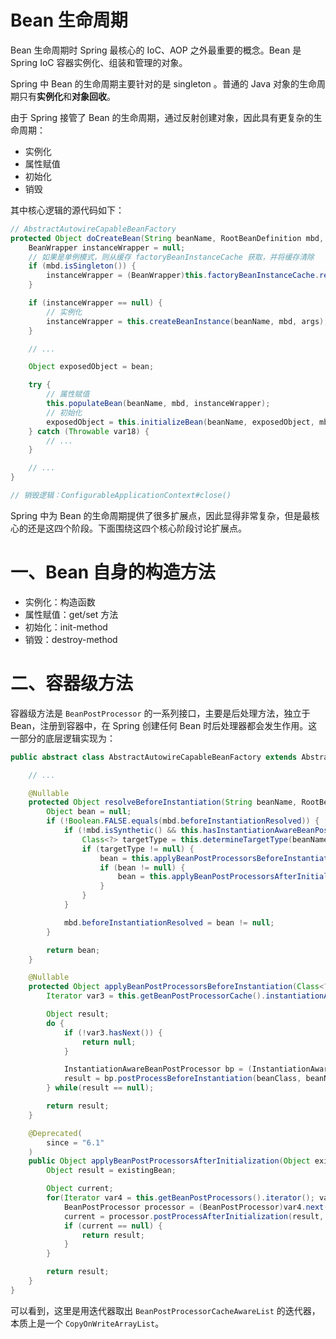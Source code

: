 # Bean 生命周期

Bean 生命周期时 Spring 最核心的 IoC、AOP 之外最重要的概念。Bean 是 Spring IoC 容器实例化、组装和管理的对象。

Spring 中 Bean 的生命周期主要针对的是 singleton 。普通的 Java 对象的生命周期只有**实例化**和**对象回收**。

由于 Spring 接管了 Bean 的生命周期，通过反射创建对象，因此具有更复杂的生命周期：

- 实例化
- 属性赋值
- 初始化
- 销毁

其中核心逻辑的源代码如下：
```java
// AbstractAutowireCapableBeanFactory
protected Object doCreateBean(String beanName, RootBeanDefinition mbd, @Nullable Object[] args) throws BeanCreationException {
    BeanWrapper instanceWrapper = null;
    // 如果是单例模式，则从缓存 factoryBeanInstanceCache 获取，并将缓存清除
    if (mbd.isSingleton()) {
        instanceWrapper = (BeanWrapper)this.factoryBeanInstanceCache.remove(beanName);
    }

    if (instanceWrapper == null) {
    	// 实例化
        instanceWrapper = this.createBeanInstance(beanName, mbd, args);
    }

    // ...

    Object exposedObject = bean;

    try {
    	// 属性赋值
        this.populateBean(beanName, mbd, instanceWrapper);
        // 初始化
        exposedObject = this.initializeBean(beanName, exposedObject, mbd);
    } catch (Throwable var18) {
        // ...
    }

    // ...
}

// 销毁逻辑：ConfigurableApplicationContext#close()
```

Spring 中为 Bean 的生命周期提供了很多扩展点，因此显得非常复杂，但是最核心的还是这四个阶段。下面围绕这四个核心阶段讨论扩展点。

# 一、Bean 自身的构造方法

- 实例化：构造函数
- 属性赋值：get/set 方法
- 初始化：init-method
- 销毁：destroy-method

# 二、容器级方法

容器级方法是 `BeanPostProcessor` 的一系列接口，主要是后处理方法，独立于 Bean，注册到容器中，在 Spring 创建任何 Bean 时后处理器都会发生作用。这一部分的底层逻辑实现为：

```java
public abstract class AbstractAutowireCapableBeanFactory extends AbstractBeanFactory implements AutowireCapableBeanFactory {

    // ...

    @Nullable
    protected Object resolveBeforeInstantiation(String beanName, RootBeanDefinition mbd) {
        Object bean = null;
        if (!Boolean.FALSE.equals(mbd.beforeInstantiationResolved)) {
            if (!mbd.isSynthetic() && this.hasInstantiationAwareBeanPostProcessors()) {
                Class<?> targetType = this.determineTargetType(beanName, mbd);
                if (targetType != null) {
                    bean = this.applyBeanPostProcessorsBeforeInstantiation(targetType, beanName);
                    if (bean != null) {
                        bean = this.applyBeanPostProcessorsAfterInitialization(bean, beanName);
                    }
                }
            }

            mbd.beforeInstantiationResolved = bean != null;
        }

        return bean;
    }

    @Nullable
    protected Object applyBeanPostProcessorsBeforeInstantiation(Class<?> beanClass, String beanName) {
        Iterator var3 = this.getBeanPostProcessorCache().instantiationAware.iterator();

        Object result;
        do {
            if (!var3.hasNext()) {
                return null;
            }

            InstantiationAwareBeanPostProcessor bp = (InstantiationAwareBeanPostProcessor)var3.next();
            result = bp.postProcessBeforeInstantiation(beanClass, beanName);
        } while(result == null);

        return result;
    }

    @Deprecated(
        since = "6.1"
    )
    public Object applyBeanPostProcessorsAfterInitialization(Object existingBean, String beanName) throws BeansException {
        Object result = existingBean;

        Object current;
        for(Iterator var4 = this.getBeanPostProcessors().iterator(); var4.hasNext(); result = current) {
            BeanPostProcessor processor = (BeanPostProcessor)var4.next();
            current = processor.postProcessAfterInitialization(result, beanName);
            if (current == null) {
                return result;
            }
        }

        return result;
    }
}
```

可以看到，这里是用迭代器取出 `BeanPostProcessorCacheAwareList` 的迭代器，本质上是一个 `CopyOnWriteArrayList`。
